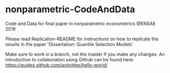 # nonparametric-CodeAndData
Code and Data for final paper in nonparametric econometrics @ENSAE 2019

Please read Replication-README for instructions on how to replicate the results in the paper
'Dissertation: Quantile Selection Models'

Make sure to work in a branch, not the master if you make any changes.
An introduction to collaboration using Github can be found here: https://guides.github.com/activities/hello-world/ 
